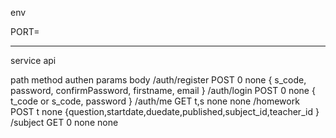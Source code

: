 env 

PORT=

--------------

service api

path                method    authen      params      body
/auth/register      POST        0         none        { s_code, password, confirmPassword, firstname, email } 
/auth/login         POST        0         none        { t_code or s_code, password }
/auth/me            GET         t,s       none        none
/homework           POST        t         none        {question,startdate,duedate,published,subject_id,teacher_id }
/subject            GET         0         none        none

